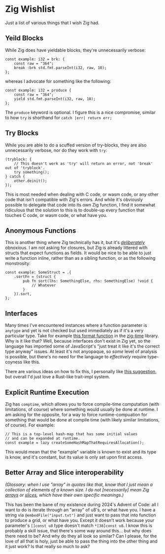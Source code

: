 
# Zig Wishlist
Just a list of various things that I wish Zig had.

## Yeild Blocks
While Zig does have yieldable blocks, they're unnecessarily verbose:
```zig
const example: i32 = brk: {
	const raw = "364";
	break :brk std.fmt.parseInt(i32, raw, 10);
};
```
whereas I advocate for something like the following:
```zig
const example: i32 = produce {
	const raw = "364";
	yield std.fmt.parseInt(i32, raw, 10);
};
```
The `produce` keyword is optional. I figure this is a nice compromise, similar to how `try` is shorthand for `catch |err| return err;`

## Try Blocks
While you are able to do a scuffed version of try-blocks, they are also unnecessarily verbose, nor do they work with `try`:
```zig
(tryblock: {
	// This doesn't work as 'try' will return an error, not 'break' out of 'tryblock'.
	try something();
} catch {
	other.deinit();
});
```
This is most needed when dealing with C code, or wasm code, or any other code that isn't compatible with Zig's errors. And while it's obviously possible to delegate that code into its own Zig function, I find it somewhat ridiculous that the solution to this is to double-up every function that touches C code, or wasm code, or what have you.

## Anonymous Functions
This is another thing where Zig technically has it, but it's *[deliberately](https://github.com/ziglang/zig/issues/1717#issuecomment-1627790251)* obnoxious. I am not asking for closures, but Zig is already littered with structs that expect functions as fields. It would be nice to be able to just write a function inline, rather than as a sibling function, or as the following monstrosity:
```zig
const example: SomeStruct = .{
	.sortFn = (struct {
		pub fn sort(lhs: SomethingElse, rhs: SomethingElse) !void {
			// Whatever
		}
	}).sort,
};
```

## Interfaces
Many times I've encountered instances where a function parameter is `anytype` and yet is not checked but used immediately as if it's a very particular type. Take for example [this format function](https://github.com/nektro/zig-time/blob/e946a144423cdb5dac3d46d6856c6e6da73e9305/time.zig#L218) in the [zig-time](https://github.com/nektro/zig-time) library. Why is it like that? Well, because interfaces don't exist in Zig yet, so the language has imported some of JavaScript's "just treat it like it's the correct type anyway" issues. At least it's not anyopaque, so *some* level of analysis is possible, but there's no need for the language to *effectively* require type-coyness like this.

There are various ideas on how to fix this, I personally like [this suggestion](https://github.com/ziglang/zig/issues/17198#issuecomment-2533468501), but overall I'd just love a Rust-like trait-impl system.

## Explicit Runtime Execution
Zig has `comptime`, which allows you to force compile-time computation (with limitations, of course) where something would usually be done at runtime. I am asking for the opposite, for a way to force runtime-compuation for something that would be done at compile time (with likely similar limitations, of course). For example:
```zig
// This is a top-level hash-map that has some initial values
// and can be expanded at runtime.
const example = lazy createSomeHashMapThatRequiresAllocation();
```
This would mean that the "example" variable is known to exist and its type is know, and it's constant, but its value is only set upon first access.

## Better Array and Slice interoperability
*(Glossary: when I use "array" in quotes like that, know that I just mean a collection of elements of a known size. I do not [necessarily] mean Zig [arrays](https://ziglang.org/documentation/0.13.0/#Arrays) or [slices](https://ziglang.org/documentation/0.13.0/#Slices), which have their own specific meanings.)*

This has been the bane of my existence during 2024's Advent of Code: all I want to do is iterate through an "array" of u8's, or what have you. I have a string via `@embedFile("input.txt")` and just want to pass that into function to produce a grid, or what have you. Except it doesn't work because your parameter's `[]const u8` type doesn't match `*[38]const u8`. I know this is probably a skill issue, that there's some way around this... but why does there need to be? And why do they all look so similar? Can I please, for the love of all that is holy, just be able to pass the thing into the other thing and it just work? Is that really so much to ask?
